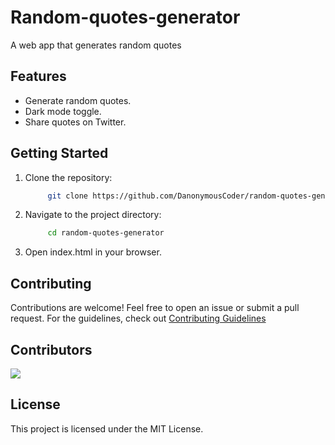 # Random-quotes-generator

A web app that generates random quotes

## Features
- Generate random quotes.
- Dark mode toggle.
- Share quotes on Twitter.

## Getting Started

1. Clone the repository:

   ```sh
        git clone https://github.com/DanonymousCoder/random-quotes-generator.git
   ```

2. Navigate to the project directory:

   ```sh
        cd random-quotes-generator
   ```

3. Open index.html in your browser.

## Contributing

Contributions are welcome! Feel free to open an issue or submit a pull request. For the guidelines, check out [Contributing  Guidelines](CONTRIBUTING.md)


## Contributors

<a href="https://github.com/DanonymousCoder/Random-quotes-generator/graphs/contributors">
  <img src="https://contrib.rocks/image?repo=DanonymousCoder/Random-quotes-generator" />
</a>

## License

This project is licensed under the MIT License.
